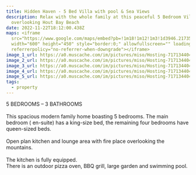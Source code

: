 ```yaml
---
title: Hidden Haven - 5 Bed Villa with pool & Sea Views
description: Relax with the whole family at this peaceful 5 Bedroom Villa
  overlooking Hout Bay Beach
date: 2022-11-22T18:12:00.438Z
maps: <iframe
  src="https://www.google.com/maps/embed?pb=!1m18!1m12!1m3!1d3946.217357898266!2d115.26517672872481!3d-8.478234068589794!2m3!1f0!2f0!3f0!3m2!1i1024!2i768!4f13.1!3m3!1m2!1s0x2dd222b100e0b017%3A0xa2aad304622f85cd!2sVilla%20Kirani!5e0!3m2!1sen!2sid!4v1669140845576!5m2!1sen!2sid"
  width="600" height="450" style="border:0;" allowfullscreen="" loading="lazy"
  referrerpolicy="no-referrer-when-downgrade"></iframe>
image_1_url: https://a0.muscache.com/im/pictures/miso/Hosting-717134404264905813/original/dfe9fd1e-a010-43c9-b546-0bbc7d59f7f3.jpeg?im_w=1200
image_2_url: https://a0.muscache.com/im/pictures/miso/Hosting-717134404264905813/original/0e074fc5-2d13-422d-bc5a-af14595f2f38.jpeg?im_w=720
image_3_url: https://a0.muscache.com/im/pictures/miso/Hosting-717134404264905813/original/53b475a3-104f-462e-8faf-85a7bcd1f13b.jpeg?im_w=720
image_4_url: https://a0.muscache.com/im/pictures/miso/Hosting-717134404264905813/original/5a06ec14-3591-459f-86ec-dfe5be7c203c.jpeg?im_w=720
image_5_url: https://a0.muscache.com/im/pictures/miso/Hosting-717134404264905813/original/b027074b-b708-4e00-84f6-37e8d1ab7aac.jpeg?im_w=720
tags:
  - property
---
```

5 BEDROOMS – 3 BATHROOMS\
\
This spacious modern family home boasting 5 bedrooms. The main bedroom ( en-suite) has a king-size bed, the remaining four bedrooms have queen-sized beds.\
\
Open plan kitchen and lounge area with fire place overlooking the mountains.\
\
The kitchen is fully equipped.\
There is an outdoor pizza oven, BBQ grill, large garden and swimming pool.
